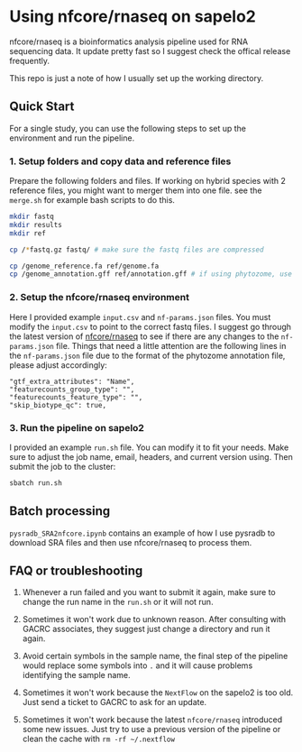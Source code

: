 # Using nfcore/rnaseq on sapelo2

nfcore/rnaseq is a bioinformatics analysis pipeline used for RNA sequencing data. It update pretty fast so I suggest check the offical release frequently.

This repo is just a note of how I usually set up the working directory.

## Quick Start

For a single study, you can use the following steps to set up the environment and run the pipeline.

### 1. Setup folders and copy data and reference files

Prepare the following folders and files. If working on hybrid species with 2 reference files, you might want to merger them into one file. see the `merge.sh` for example bash scripts to do this. 

```bash
mkdir fastq
mkdir results
mkdir ref

cp /*fastq.gz fastq/ # make sure the fastq files are compressed

cp /genome_reference.fa ref/genome.fa
cp /genome_annotation.gff ref/annotation.gff # if using phytozome, use the *gene_exons.gff3.gz and change the extension into gff
```

### 2. Setup the nfcore/rnaseq environment

Here I provided example `input.csv` and `nf-params.json` files. You must modify the `input.csv` to point to the correct fastq files. I suggest go through the latest version of [nfcore/rnaseq](https://nf-co.re/rnaseq) to see if there are any changes to the `nf-params.json` file. Things that need a little attention are the following lines in the `nf-params.json` file due to the format of the phytozome annotation file, please adjust accordingly:

```
"gtf_extra_attributes": "Name",
"featurecounts_group_type": "",
"featurecounts_feature_type": "",
"skip_biotype_qc": true,
```

### 3. Run the pipeline on sapelo2

I provided an example `run.sh` file. You can modify it to fit your needs. Make sure to adjust the job name, email, headers, and current version using. Then submit the job to the cluster:

```bash
sbatch run.sh
```

## Batch processing

`pysradb_SRA2nfcore.ipynb` contains an example of how I use pysradb to download SRA files and then use nfcore/rnaseq to process them.

## FAQ or troubleshooting

1. Whenever a run failed and you want to submit it again, make sure to change the run name in the `run.sh` or it will not run. 

2. Sometimes it won't work due to unknown reason. After consulting with GACRC associates, they suggest just change a directory and run it again. 

3. Avoid certain symbols in the sample name, the final step of the pipeline would replace some symbols into `.` and it will cause problems identifying the sample name.

4. Sometimes it won't work because the `NextFlow` on the sapelo2 is too old. Just send a ticket to GACRC to ask for an update.

5. Sometimes it won't work because the latest `nfcore/rnaseq` introduced some new issues. Just try to use a previous version of the pipeline or clean the cache with `rm -rf ~/.nextflow`

